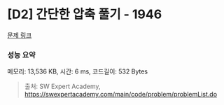 # [D2] 간단한 압축 풀기 - 1946 

[문제 링크](https://swexpertacademy.com/main/code/problem/problemDetail.do?contestProbId=AV5PmkDKAOMDFAUq) 

### 성능 요약

메모리: 13,536 KB, 시간: 6 ms, 코드길이: 532 Bytes



> 출처: SW Expert Academy, https://swexpertacademy.com/main/code/problem/problemList.do